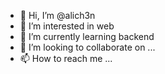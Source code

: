 - 👋 Hi, I’m @alich3n
- 👀 I’m interested in web
- 🌱 I’m currently learning backend
- 💞️ I’m looking to collaborate on ...
- 📫 How to reach me ...

<!---
alich3n/alich3n is a ✨ special ✨ repository because its `README.md` (this file) appears on your GitHub profile.
You can click the Preview link to take a look at your changes.
--->
